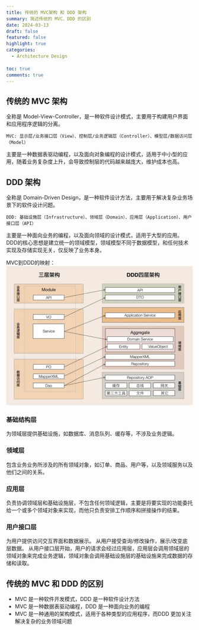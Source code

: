 ```yaml
---
title: 传统的 MVC架构 和 DDD 架构
summary: 简述传统的 MVC、DDD 的区别
date: 2024-03-13
draft: false
featured: false
highlight: true
categories:
  - Architecture Design

toc: true
comments: true
---
```


## 传统的 MVC 架构

全称是 Model-View-Controller，是一种软件设计模式，主要用于构建用户界面和应用程序逻辑的分离。

`MVC: 显示层/业务接口层（View）、控制层/业务逻辑层（Controller）、模型层/数据访问层（Model）`

主要是一种数据表驱动编程，以及面向对象编程的设计模式，适用于中小型的应用，随着业务复杂度上升，会导致控制层的代码越来越庞大，维护成本也高。

## DDD 架构
全称是 Domain-Driven Design，是一种软件设计方法，主要用于解决复杂业务场景下的软件设计问题。

`DDD: 基础设施层（Infrastructure）、领域层（Domain）、应用层（Application）、用户接口层（API）`

主要是一种面向业务的编程，以及面向领域的设计模式，适用于大型的应用。DDD的核心思想是建立统一的领域模型，领域模型不同于数据模型，和任何技术实现及存储实现无关，仅反映了业务本身。

MVC到DDD的映射：
![](images/mvcToddd.png)

### 基础结构层
为领域层提供基础设施，如数据库、消息队列、缓存等，不涉及业务逻辑。
### 领域层
包含业务业务所涉及的所有领域对象，如订单、商品、用户等，以及领域服务以及他们之间的关系。
### 应用层
负责协调领域层和基础设施层，不包含任何领域逻辑，主要是将要实现的功能委托给一个或多个领域对象来实现，而他只负责安排工作顺序和拼接操作的结果。
### 用户接口层
为用户提供访问交互界面和数据展示。 从用户接受查询/修改操作，展示/改变底层数据。
从用户接口层开始，用户的请求会经过应用层，应用层会调用领域层的领域对象来完成业务逻辑，领域对象会调用基础设施层的基础设施来完成数据的存储和读取。

## 传统的 MVC 和 DDD 的区别
- MVC 是一种软件开发模式，DDD 是一种软件设计方法
- MVC 是一种数据表驱动编程，DDD 是一种面向业务的编程
- MVC 是一种通用的架构模式，适用于各种类型的应用程序，而DDD 更加关注解决复杂的业务领域问题

